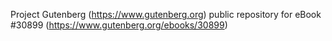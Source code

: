 Project Gutenberg (https://www.gutenberg.org) public repository for eBook #30899 (https://www.gutenberg.org/ebooks/30899)

